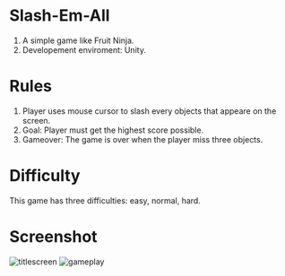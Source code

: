 # Slash-Em-All
 1. A simple game like Fruit Ninja.
 2. Developement enviroment: Unity.
# Rules
1. Player uses mouse cursor to slash every objects that appeare on the screen.
2. Goal: Player must get the highest score possible.
3. Gameover: The game is over when the player miss three objects.
# Difficulty
This game has three difficulties: easy, normal, hard.
# Screenshot
![titlescreen](https://user-images.githubusercontent.com/82491769/150778705-2e5f1e71-3393-4ca6-8945-1c3c799ed7f1.png)
![gameplay](https://user-images.githubusercontent.com/82491769/150778801-07eba1d7-ee30-47a1-be0b-a44c4b384e6d.png)
